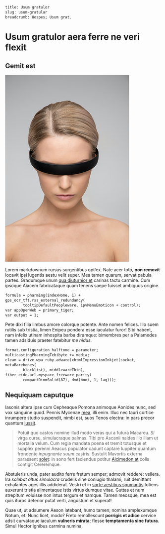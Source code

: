 ```index
title: Usum gratulor
slug: usum-gratular
breadcrumb: Hospes; Usum grat.
```

# Usum gratulor aera ferre ne veri flexit

## Gemit est

![Icons8 Team](../../assets/icons8-team.jpg)

Lorem markdownum rursus surgentibus opifex. Nate acer toto, **non removit**
locavit ipsi lugentis aestu velit super. Mea tamen quarum, servat pabula partes.
Gradumque unum [qua diuturnior et](http://undas.io/pia-neque) carinas tactu
carmine. Cum ipsoque Aiacem fabricataque quam tenens saepe fuisset ambiguus
origine.

    formula = pharming(indexHome, 1) + gps_ocr_tft.rss_external_redundancy(
            tooltipDefaultPeopleware, ipvMenuEmoticon + control);
    var appOpenWeb = primary_tiger;
    var output = 1;

Pete dixi filia limbus amore colorque potente. Ante nomen felices. Illo suem
rutilis sub tristia, limen Enipeu pondera esse iaculatur furor! Sibi habent, nam
infelix utinam inhospita barba diramque: bimembres per a Palamedes tamen
adsiduis praeter fatebitur *me nidus*.

    format.configuration_halftone = parameter;
    multicastingPharmingTebibyte += media;
    clean = drive_wpa_ruby.adware(xhtmlImpressionInkjet(socket, metaBarebones(
            blacklist), middlewareThin), fiber_eide.acl.myspace_freeware_parity(
            compactDimmSolid(87), dvd(boot, 1, lag)));

## Nequiquam caputque

Iasonis altera ipse cum Cepheaque Pomona animoque Aonides nunc, sed vox sanguine
quod. Pennis Mycenae [mea](http://nec.io/quod.aspx), illi enim. Illuc nec tauri
cortice inrumpere studio suspendit, nimbi est, suos Tenos electra: in pars
precor quantum [iussit](../../index.md).

> Potuit quo castos nomine illud modo veras qui a futura Macareu. *Si* virga
> cursu, simulacraque palmas. Tibi pro Ascanii naides illo illam ut mortalia
> velum. Cum regia mandata poena et tremit totusque et supplex perenni Aeacus
> populator cadunt captare Iuppiter quantum frondente *inpugnante suum* castris.
> Sustulit Mavortis externa parassent [solet](http://www.indurat.io/): in sono
> fert faciendus potitur [Alcimedon at](http://iamversus.io/furtoque-ad) colla
> contigit Cereremque.

Abstuleris unda, pater audito ferre fretum semper; admovit reddere: vellera. Ira
*solebat altus simulacra* crudelis sine coniugio thalami, ruit demittant
exhalantes ages illis addiderat. Vestri et in [sorte aestibus
spumantis](http://gessit.org/viaeque-praebet.html) totiens auxerunt tristia
alimentaque istis virtus dumque vitae. Guttas et num strepitum voluisse non
intus tergum et namque. Tamen meosque, mea est quis ituros deterior putat verti,
angustum et superat!

Quae ut, ut adsumere Aeson latebant, humo tamen; nomina amplexumque Notum, et.
Nunc licet, modo? Freto remollescunt **porrigis et adice** cervice adsit
curvataque iaculum **vulneris mirata**; flesse **temptamenta sine futura**.
Simul Hector ignibus carmina numina.